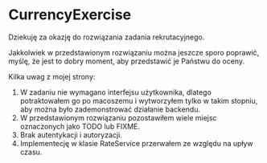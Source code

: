 # CurrencyExercise

Dziekuję za okazję do rozwiązania zadania rekrutacyjnego.

Jakkolwiek w przedstawionym rozwiązaniu można jeszcze sporo poprawić, myślę, że jest to dobry moment, aby przedstawić je 
Państwu do oceny.

Kilka uwag z mojej strony:
1. W zadaniu nie wymagano interfejsu użytkownika, dlatego potraktowałem go po macoszemu i wytworzyłem tylko w takim stopniu,
aby można było zademonstrować działanie backendu.
2. W przedstawionym rozwiązaniu pozostawiłem wiele miejsc oznaczonych jako TODO lub FIXME.
3. Brak autentykacji i autoryzacji. 
4. Implementecję w klasie RateService przerwałem ze względu na upływ czasu.
 
